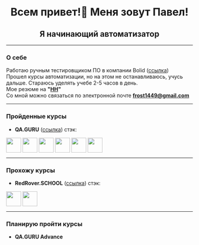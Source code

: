 <h1 align="center"> Всем привет!👋 Меня зовут Павел!</h1>
<h2 align="center"> Я начинающий автоматизатор</h1>

___
### О себе
Работаю ручным тестировщиком ПО в компании Bolid ([ссылка](https://bolid.ru))  
Прошел курсы автоматизации, но на этом не останавливаюсь, учусь дальше. Стараюсь уделять учебе 2-5 часов в день.  
Мое резюме на **"[HH](https://hh.ru/resume/ab535050ff091709250039ed1f384b5a48445a)"**  
Со мной можно связаться по электронной почте **frost1449@gmail.com**  

___
### Пройденные курсы  
- **QA.GURU**  ([ссылка](https://qa.guru/)) стэк:
<p align="left">
<img align="center" src="https://cdn.jsdelivr.net/gh/devicons/devicon/icons/java/java-plain-wordmark.svg" height="40" width="40"/>
<img align="center" src="https://cdn.jsdelivr.net/gh/devicons/devicon/icons/selenium/selenium-original.svg" height="40" width="40"/>
<img align="center" src="https://cdn.jsdelivr.net/gh/devicons/devicon/icons/gradle/gradle-plain.svg" height="40" width="40"/>
<img align="center" src="" height="40" width="40"/>
<img align="center" src="https://cdn.jsdelivr.net/gh/devicons/devicon/icons/jenkins/jenkins-original.svg" height="40" width="40"/>
<img align="center" src="https://cdn.jsdelivr.net/gh/devicons/devicon/icons/jira/jira-original-wordmark.svg" height="40" width="40"/>

___
### Прохожу курсы  
- **RedRover.SCHOOL**  ([ссылка]([https://qa.guru/](https://redrover.school/ru))) стэк:
<p align="left">
<img align="center" src="https://cdn.jsdelivr.net/gh/devicons/devicon/icons/java/java-plain-wordmark.svg" height="40" width="40"/>
<img align="center" src="https://cdn.jsdelivr.net/gh/devicons/devicon/icons/selenium/selenium-original.svg" height="40" width="40"/>

___
### Планирую пройти курсы  
- **QA.GURU Advance**


<!--
**BarbolinPavel/BarbolinPavel** is a ✨ _special_ ✨ repository because its `README.md` (this file) appears on your GitHub profile.

Here are some ideas to get you started:

- 🔭 I’m currently working on ...
- 🌱 I’m currently learning ...
- 👯 I’m looking to collaborate on ...
- 🤔 I’m looking for help with ...
- 💬 Ask me about ...
- 📫 How to reach me: ...
- 😄 Pronouns: ...
- ⚡ Fun fact: ...
-->
